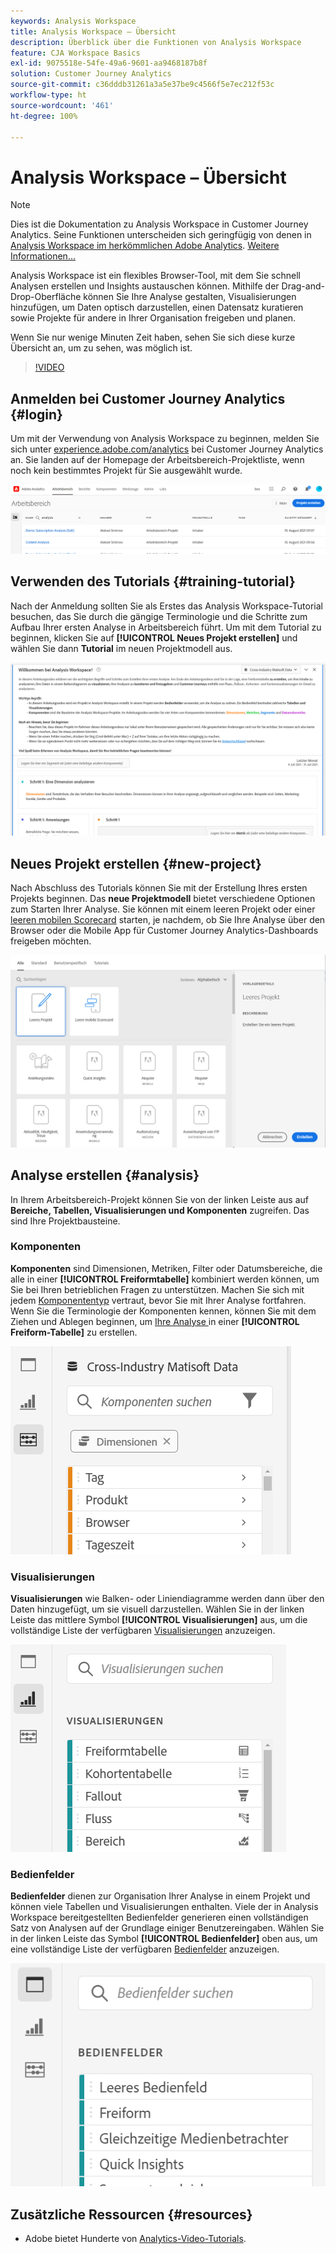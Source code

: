 ```yaml
---
keywords: Analysis Workspace
title: Analysis Workspace – Übersicht
description: Überblick über die Funktionen von Analysis Workspace
feature: CJA Workspace Basics
exl-id: 9075518e-54fe-49a6-9601-aa9468187b8f
solution: Customer Journey Analytics
source-git-commit: c36dddb31261a3a5e37be9c4566f5e7ec212f53c
workflow-type: ht
source-wordcount: '461'
ht-degree: 100%

---
```


# Analysis Workspace – Übersicht

>[!NOTE]
>
>Dies ist die Dokumentation zu Analysis Workspace in Customer Journey Analytics. Seine Funktionen unterscheiden sich geringfügig von denen in [Analysis Workspace im herkömmlichen Adobe Analytics](https://experienceleague.adobe.com/docs/analytics/analyze/analysis-workspace/home.html?lang=de#analysis-workspace). [Weitere Informationen...](/help/getting-started/cja-aa.md)

Analysis Workspace ist ein flexibles Browser-Tool, mit dem Sie schnell Analysen erstellen und Insights austauschen können. Mithilfe der Drag-and-Drop-Oberfläche können Sie Ihre Analyse gestalten, Visualisierungen hinzufügen, um Daten optisch darzustellen, einen Datensatz kuratieren sowie Projekte für andere in Ihrer Organisation freigeben und planen.

Wenn Sie nur wenige Minuten Zeit haben, sehen Sie sich diese kurze Übersicht an, um zu sehen, was möglich ist.

>[!VIDEO](https://video.tv.adobe.com/v/26266/?quality=12)

## Anmelden bei Customer Journey Analytics {#login}

Um mit der Verwendung von Analysis Workspace zu beginnen, melden Sie sich unter [experience.adobe.com/analytics](https://experience.adobe.com/analytics) bei Customer Journey Analytics an. Sie landen auf der Homepage der Arbeitsbereich-Projektliste, wenn noch kein bestimmtes Projekt für Sie ausgewählt wurde.

![](assets/login-analytics.png)

## Verwenden des Tutorials {#training-tutorial}

Nach der Anmeldung sollten Sie als Erstes das Analysis Workspace-Tutorial besuchen, das Sie durch die gängige Terminologie und die Schritte zum Aufbau Ihrer ersten Analyse in Arbeitsbereich führt. Um mit dem Tutorial zu beginnen, klicken Sie auf **[!UICONTROL Neues Projekt erstellen]** und wählen Sie dann **Tutorial** im neuen Projektmodell aus.

![](assets/training-tutorial.png)

## Neues Projekt erstellen {#new-project}

Nach Abschluss des Tutorials können Sie mit der Erstellung Ihres ersten Projekts beginnen. Das **neue Projektmodell** bietet verschiedene Optionen zum Starten Ihrer Analyse. Sie können mit einem leeren Projekt oder einer [leeren mobilen Scorecard](/help/mobile-app/curator.md) starten, je nachdem, ob Sie Ihre Analyse über den Browser oder die Mobile App für Customer Journey Analytics-Dashboards freigeben möchten.

![](assets/create-new-project.png)

## Analyse erstellen {#analysis}

In Ihrem Arbeitsbereich-Projekt können Sie von der linken Leiste aus auf **Bereiche, Tabellen, Visualisierungen und Komponenten** zugreifen. Das sind Ihre Projektbausteine.

### Komponenten

**Komponenten** sind Dimensionen, Metriken, Filter oder Datumsbereiche, die alle in einer **[!UICONTROL Freiformtabelle]** kombiniert werden können, um Sie bei Ihren betrieblichen Fragen zu unterstützen. Machen Sie sich mit jedem [Komponententyp](/help/components/overview.md) vertraut, bevor Sie mit Ihrer Analyse fortfahren. Wenn Sie die Terminologie der Komponenten kennen, können Sie mit dem Ziehen und Ablegen beginnen, um [Ihre Analyse ](/help/analysis-workspace/build-workspace-project/freeform-overview.md)in einer **[!UICONTROL Freiform-Tabelle]** zu erstellen.

![](assets/build-components.png)

### Visualisierungen

**Visualisierungen** wie Balken- oder Liniendiagramme werden dann über den Daten hinzugefügt, um sie visuell darzustellen. Wählen Sie in der linken Leiste das mittlere Symbol **[!UICONTROL Visualisierungen]** aus, um die vollständige Liste der verfügbaren [Visualisierungen](/help/analysis-workspace/visualizations/freeform-analysis-visualizations.md) anzuzeigen.

![](assets/build-visualizations.png)

### Bedienfelder

**Bedienfelder** dienen zur Organisation Ihrer Analyse in einem Projekt und können viele Tabellen und Visualisierungen enthalten. Viele der in Analysis Workspace bereitgestellten Bedienfelder generieren einen vollständigen Satz von Analysen auf der Grundlage einiger Benutzereingaben. Wählen Sie in der linken Leiste das Symbol **[!UICONTROL Bedienfelder]** oben aus, um eine vollständige Liste der verfügbaren [Bedienfelder](/help/analysis-workspace/c-panels/panels.md) anzuzeigen.

![](assets/build-panels.png)

## Zusätzliche Ressourcen {#resources}

* Adobe bietet Hunderte von [Analytics-Video-Tutorials](https://experienceleague.adobe.com/docs/analytics-learn/tutorials/overview.html?lang=de).
